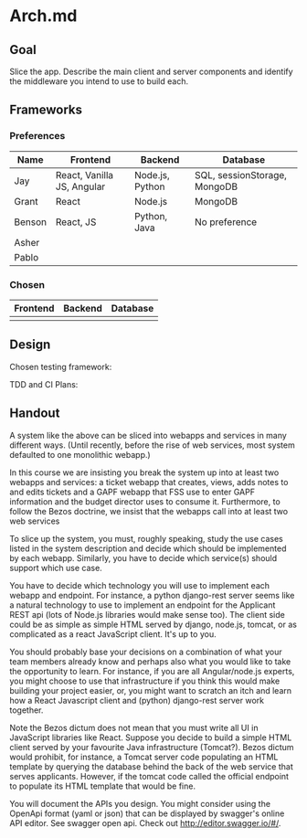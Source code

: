 # Arch.md

## Goal
Slice the app. Describe the main client and server components and identify the middleware you intend to use to build each. 

## Frameworks

### Preferences

| Name | Frontend | Backend | Database |
| --- | --- | --- | --- |
| Jay | React, Vanilla JS, Angular | Node.js, Python | SQL, sessionStorage, MongoDB |
| Grant | React | Node.js | MongoDB |
| Benson | React, JS | Python, Java | No preference |
| Asher |  |  |  |
| Pablo |  |  |  |

### Chosen

| Frontend | Backend | Database |
| --- | --- | --- |
|  |  |  |

## Design

Chosen testing framework:

TDD and CI Plans:

## Handout

A  system like the above can be sliced into webapps and services in many different ways. (Until recently, before the rise of web services, most system defaulted to  one monolithic webapp.) 

In this course we are insisting you break the system up into at least two webapps and services: a ticket webapp that creates, views, adds notes to and edits tickets and a GAPF webapp that FSS use to enter GAPF information and the budget director uses to consume it.  Furthermore, to follow the Bezos doctrine,  we insist that the webapps call into at least two web services

To slice up the system, you must, roughly speaking, study the use cases listed in the system description and decide which should be implemented by each webapp. Similarly, you have to decide which service(s) should support which use case.

You have to decide which technology you will use to implement each webapp and endpoint. For instance, a python django-rest server seems like a natural technology to use to implement an endpoint for the Applicant REST api (lots of Node.js libraries would make sense too). The client side could be as simple as simple HTML served by django, node.js, tomcat, or as complicated as a react JavaScript client. It's up to you.

You should probably base your decisions on a combination of what your team members already know and perhaps also what you would like to take the opportunity to learn. For instance, if you are all Angular/node.js experts, you might choose to use that infrastructure if you think this would make building your project easier, or, you might want to scratch an itch and learn how a React Javascript client and (python) django-rest server work together.

Note the Bezos dictum does not mean that you must write all UI in JavaScript libraries like React. Suppose you decide to build a simple HTML client served by your favourite Java infrastructure (Tomcat?). Bezos dictum would prohibit, for instance, a Tomcat server code populating an HTML template by querying the database behind the back of the web service that serves applicants. However, if the tomcat code called the official endpoint to populate its HTML template that would be fine.

You will document the APIs you design. You might consider using the OpenApi format (yaml or json) that can be displayed by swagger's online API editor. See swagger open api.  Check out http://editor.swagger.io/#/. 
